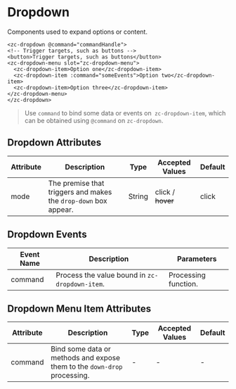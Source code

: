 # Dropdown
Components used to expand options or content.

```vue
<zc-dropdown @command="commandHandle">
<!-- Trigger targets, such as buttons -->
<button>Trigger targets, such as buttons</button>
<zc-dropdown-menu slot="zc-dropdown-menu">
  <zc-dropdown-item>Option one</zc-dropdown-item>
  <zc-dropdown-item :command="someEvents">Option two</zc-dropdown-item>
  <zc-dropdown-item>Option three</zc-dropdown-item>
</zc-dropdown-menu>
</zc-dropdown>
```
> Use `command` to bind some data or events on` zc-dropdown-item`, which can be obtained using `@command` on `zc-dropdown`.

## Dropdown Attributes
| Attribute | Description | Type | Accepted Values | Default |
|---|---|---|---|---|
|mode|The premise that triggers and makes the `drop-down` box appear.|String|click / ~~hover~~|click|

## Dropdown Events
| Event Name | Description | Parameters |
|---|---|---|
|command|Process the value bound in `zc-dropdown-item`.|Processing function.|

## Dropdown Menu Item Attributes
| Attribute | Description | Type | Accepted Values | Default |
|---|---|---|---|---|
|command|Bind some data or methods and expose them to the `down-drop` processing.|-|-|-|
